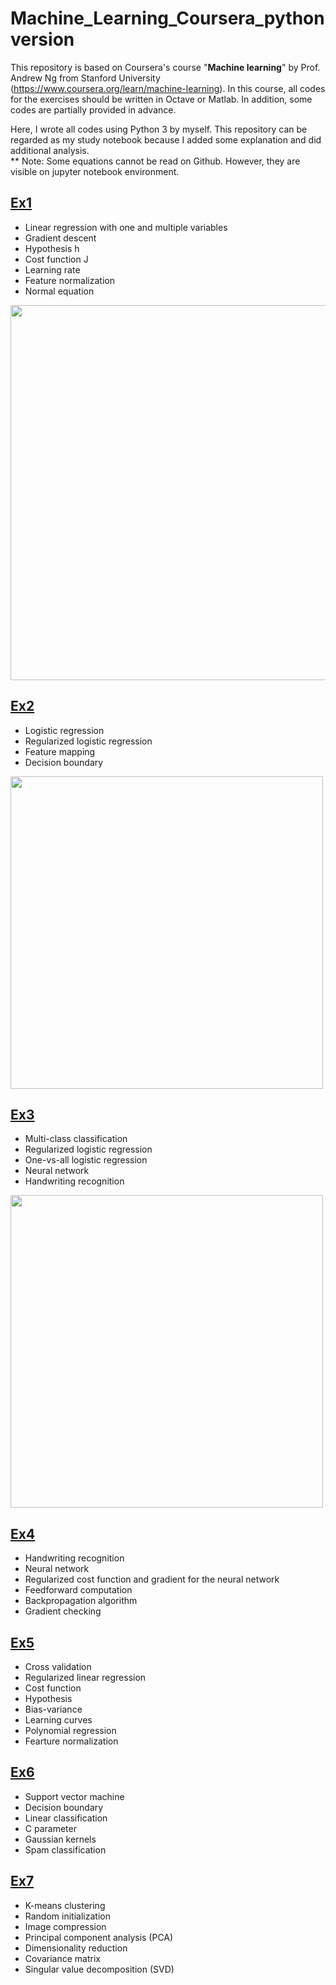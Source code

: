 # Machine_Learning_Coursera_pythonversion
This repository is based on Coursera's course "<strong>Machine learning</strong>" by Prof. Andrew Ng from Stanford University (https://www.coursera.org/learn/machine-learning). In this course, all codes for the exercises should be written in Octave or Matlab. In addition, some codes are partially provided in advance.

Here, I wrote all codes using Python 3 by myself. This repository can be regarded as my study notebook because I added some explanation and did additional analysis.  
** Note: Some equations cannot be read on Github. However, they are visible on jupyter notebook environment.

## [Ex1](https://github.com/ksonod/Machine_Learning_Coursera_pythonversion/blob/master/Ex1/Ex1.ipynb)
- Linear regression with one and multiple variables
- Gradient descent
- Hypothesis h
- Cost function J
- Learning rate
- Feature normalization
- Normal equation  
<img src="https://i.imgur.com/kfPOYIl.png" width="600px">  

## [Ex2](https://github.com/ksonod/Machine_Learning_Coursera_pythonversion/blob/master/Ex2/Ex2.ipynb)  
- Logistic regression
- Regularized logistic regression
- Feature mapping
- Decision boundary    
<img src="https://i.imgur.com/dulLjZ3.png" width="500px">    

## [Ex3](https://github.com/ksonod/Machine_Learning_Coursera_pythonversion/blob/master/Ex3/Ex3.ipynb)  
- Multi-class classification
- Regularized logistic regression
- One-vs-all logistic regression
- Neural network
- Handwriting recognition  
<img src="https://i.imgur.com/eBaANmC.png" width="500px">     

## [Ex4](https://github.com/ksonod/Machine_Learning_Coursera_pythonversion/blob/master/Ex4/Ex4.ipynb)
- Handwriting recognition
- Neural network
- Regularized cost function and gradient for the neural network
- Feedforward computation
- Backpropagation algorithm
- Gradient checking
## [Ex5](https://github.com/ksonod/Machine_Learning_Coursera_pythonversion/blob/master/Ex5/Ex5.ipynb)
- Cross validation
- Regularized linear regression
- Cost function
- Hypothesis
- Bias-variance
- Learning curves
- Polynomial regression
- Fearture normalization
## [Ex6](https://github.com/ksonod/Machine_Learning_Coursera_pythonversion/blob/master/Ex6/Ex6.ipynb)
- Support vector machine
- Decision boundary
- Linear classification
- C parameter
- Gaussian kernels
- Spam classification
## [Ex7](https://github.com/ksonod/Machine_Learning_Coursera_pythonversion/blob/master/Ex7/Ex7.ipynb)
- K-means clustering
- Random initialization
- Image compression
- Principal component analysis (PCA)
- Dimensionality reduction
- Covariance matrix
- Singular value decomposition (SVD)
